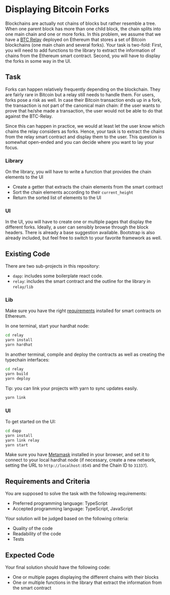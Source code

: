 # Displaying Bitcoin Forks

Blockchains are actually not chains of blocks but rather resemble a tree. When one parent block has more than one child block, the chain splits into one main chain and one or more forks.
In this problem, we assume that we have a [BTC Relay](http://btcrelay.org/) deployed on Ethereum that stores a set of Bitcoin blockchains (one main chain and several forks).
Your task is two-fold: First, you will need to add functions to the library to extract the information of chains from the Ethereum smart contract. Second, you will have to display the forks in some way in the UI.

## Task

Forks can happen relatively frequently depending on the blockchain. They are fairly rare in Bitcoin but a relay still needs to handle them. For users, forks pose a risk as well. In case their Bitcoin transaction ends up in a fork, the transaction is not part of the canonical main chain: if the user wants to prove that he/she made a transaction, the user would not be able to do that against the BTC-Relay.

Since this can happen in practice, we would at least let the user know which chains the relay considers as forks. Hence, your task is to extract the chains from the relay smart contract and display them to the user. This question is somewhat open-ended and you can decide where you want to lay your focus.

### Library

On the library, you will have to write a function that provides the chain elements to the UI

- Create a getter that extracts the chain elements from the smart contract
- Sort the chain elements according to their `current_height`
- Return the sorted list of elements to the UI

### UI

In the UI, you will have to create one or multiple pages that display the different forks. Ideally, a user can sensibly browse through the block headers. There is already a base suggestion available. Bootstrap is also already included, but feel free to switch to your favorite framework as well.

## Existing Code

There are two sub-projects in this repository:

- `dapp`: includes some boilerplate react code.
- `relay`: includes the smart contract and the outline for the library in `relay/lib`

### Lib

Make sure you have the right [requirements](https://hardhat.org/tutorial/setting-up-the-environment.html) installed for smart contracts on Ethereum.

In one terminal, start your hardhat node:

```bash
cd relay
yarn install
yarn hardhat
```

In another terminal, compile and deploy the contracts as well as creating the typechain interfaces:

```bash
cd relay
yarn build
yarn deploy
```

Tip: you can link your projects with yarn to sync updates easily.

```bash
yarn link
```

### UI

To get started on the UI:

```bash
cd dapp
yarn install
yarn link relay
yarn start
```

Make sure you have [Metamask](https://metamask.io/) installed in your browser, and set it to connect to your local hardhat node (if necessary, create a new network, setting the URL to `http://localhost:8545` and the Chain ID to `31337`).

## Requirements and Criteria

You are supposed to solve the task with the following requirements:

* Preferred programming language: TypeScript
* Accepted programming language: TypeScript, JavaScript

Your solution will be judged based on the following criteria:

* Quality of the code
* Readability of the code
* Tests

## Expected Code

Your final solution should have the following code:

* One or multiple pages displaying the different chains with their blocks
* One or multiple functions in the library that extract the information from the smart contract
